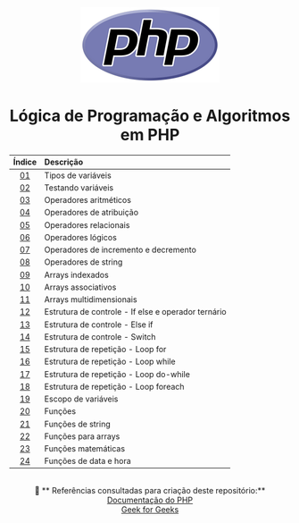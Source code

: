 <div align="center">
	<img src="./assets/php.png">
	<h1>Lógica de Programação e Algoritmos em PHP</h1>

| Índice | Descrição |
| :---:  | :--- |
| [01](https://github.com/michelelozada/Logica-de-Programacao-e-Algoritmos-em-PHP/blob/main/files/01-Tipos-de-variaveis.php) | Tipos de variáveis |
| [02](https://github.com/michelelozada/Logica-de-Programacao-e-Algoritmos-em-PHP/blob/main/files/02-Testando-variaveis.php) | Testando variáveis |
| [03](https://github.com/michelelozada/Logica-de-Programacao-e-Algoritmos-em-PHP/blob/main/files/03-Operadores-aritmeticos.php) | Operadores aritméticos |
| [04](https://github.com/michelelozada/Logica-de-Programacao-e-Algoritmos-em-PHP/blob/main/files/04-Operadores-de-atribuicao.php) | Operadores de atribuição |
| [05](https://github.com/michelelozada/Logica-de-Programacao-e-Algoritmos-em-PHP/blob/main/files/05-Operadores-relacionais.php) | Operadores relacionais |
| [06](https://github.com/michelelozada/Logica-de-Programacao-e-Algoritmos-em-PHP/blob/main/files/06-Operadores-logicos.php) | Operadores lógicos |
| [07](https://github.com/michelelozada/Logica-de-Programacao-e-Algoritmos-em-PHP/blob/main/files/07-Operadores-de-incremento-e-decremento.php) | Operadores de incremento e decremento |
| [08](https://github.com/michelelozada/Logica-de-Programacao-e-Algoritmos-em-PHP/blob/main/files/08-Operadores-de-string.php) | Operadores de string |
| [09](https://github.com/michelelozada/Logica-de-Programacao-e-Algoritmos-em-PHP/blob/main/files/09-Arrays-indexados.php) | Arrays indexados     |
| [10](https://github.com/michelelozada/Logica-de-Programacao-e-Algoritmos-em-PHP/blob/main/files/10-Arrays-associativos.php) | Arrays associativos | 
| [11](https://github.com/michelelozada/Logica-de-Programacao-e-Algoritmos-em-PHP/blob/main/files/11-Arrays-multidimensionais.php) | Arrays multidimensionais |
| [12](https://github.com/michelelozada/Logica-de-Programacao-e-Algoritmos-em-PHP/blob/main/files/12-If-else-e-operador-ternario.php) | Estrutura de controle - If else e operador ternário | 
| [13](https://github.com/michelelozada/Logica-de-Programacao-e-Algoritmos-em-PHP/blob/main/files/13-Elseif.php) | Estrutura de controle - Else if |
| [14](https://github.com/michelelozada/Logica-de-Programacao-e-Algoritmos-em-PHP/blob/main/files/14-Switch.php) | Estrutura de controle - Switch |
| [15](https://github.com/michelelozada/Logica-de-Programacao-e-Algoritmos-em-PHP/blob/main/files/15-Loop-for.php) | Estrutura de repetição - Loop for |
| [16](https://github.com/michelelozada/Logica-de-Programacao-e-Algoritmos-em-PHP/blob/main/files/16-Loop-while.php) | Estrutura de repetição - Loop while |
| [17](https://github.com/michelelozada/Logica-de-Programacao-e-Algoritmos-em-PHP/blob/main/files/17-Loop-do-while.php) | Estrutura de repetição - Loop do-while |
| [18](https://github.com/michelelozada/Logica-de-Programacao-e-Algoritmos-em-PHP/blob/main/files/18-Loop-foreach.php) | Estrutura de repetição - Loop foreach |
| [19](https://github.com/michelelozada/Logica-de-Programacao-e-Algoritmos-em-PHP/blob/main/files/19-Escopo-de-variaveis.php) | Escopo de variáveis |
| [20](https://github.com/michelelozada/Logica-de-Programacao-e-Algoritmos-em-PHP/blob/main/files/20-Funcoes.php) | Funções |
| [21](https://github.com/michelelozada/Logica-de-Programacao-e-Algoritmos-em-PHP/blob/main/files/21-Funcoes-de-string.php) | Funções de string |
| [22](https://github.com/michelelozada/Logica-de-Programacao-e-Algoritmos-em-PHP/blob/main/files/22-Funcoes-para-arrays.php) | Funções para arrays |
| [23](https://github.com/michelelozada/Logica-de-Programacao-e-Algoritmos-em-PHP/blob/main/files/23-Funcoes-matematicas.php) | Funções matemáticas |
| [24](https://github.com/michelelozada/Logica-de-Programacao-e-Algoritmos-em-PHP/blob/main/files/24-Funcoes-data-hora.php) | Funções de data e hora |

&nbsp;   
:bookmark_tabs: ** Referências consultadas para criação deste repositório:**  
[Documentação do PHP](https://www.php.net/manual/pt_BR/)  
[Geek for Geeks](https://www.geeksforgeeks.org/)
</div>